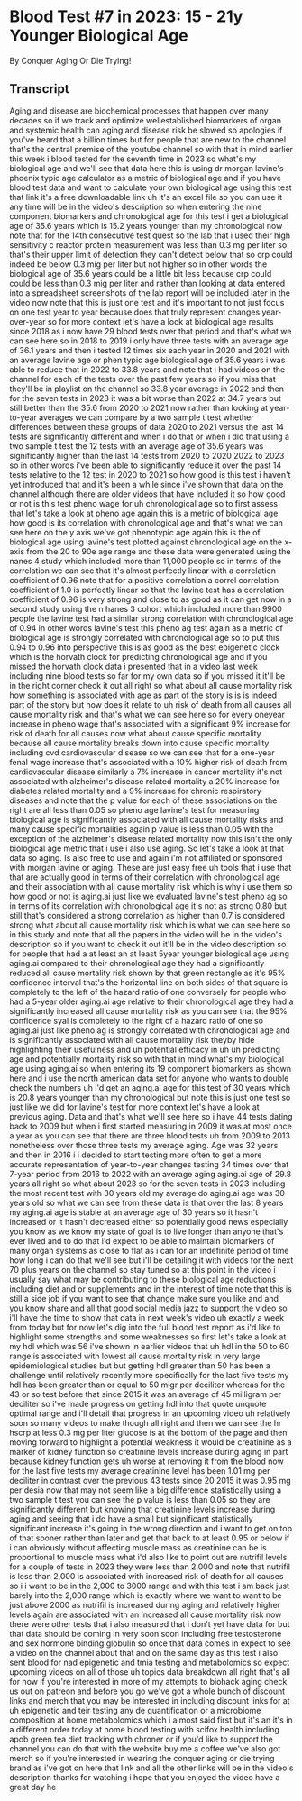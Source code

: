 # Blood Test #7 in 2023: 15 - 21y Younger Biological Age

By Conquer Aging Or Die Trying! 


## Transcript

Aging and disease are biochemical processes that happen over many decades so if we track and optimize wellestablished biomarkers of organ and systemic health can aging and disease risk be slowed so apologies if you've heard that a billion times but for people that are new to the channel that's the central premise of the youtube channel so with that in mind earlier this week i blood tested for the seventh time in 2023 so what's my biological age and we'll see that data here this is using dr morgan lavine's phoenix typic age calculator as a metric of biological age and if you have blood test data and want to calculate your own biological age using this test that link it's a free downloadable link uh it's an excel file so you can use it any time will be in the video's description so when entering the nine component biomarkers and chronological age for this test i get a biological age of 35.6 years which is 15.2 years younger than my chronological now note that for the 14th consecutive test quest so the lab that i used their high sensitivity c reactor protein measurement was less than 0.3 mg per liter so that's their upper limit of detection they can't detect below that so crp could indeed be below 0.3 mig per liter but not higher so in other words the biological age of 35.6 years could be a little bit less because crp could could be less than 0.3 mig per liter and rather than looking at data entered into a spreadsheet screenshots of the lab report will be included later in the video now note that this is just one test and it's important to not just focus on one test year to year because does that truly represent changes year-over-year so for more context let's have a look at biological age results since 2018 as i now have 29 blood tests over that period and that's what we can see here so in 2018 to 2019 i only have three tests with an average age of 36.1 years and then i tested 12 times six each year in 2020 and 2021 with an average lavine age or phen typic age biological age of 35.6 years i was able to reduce that in 2022 to 33.8 years and note that i had videos on the channel for each of the tests over the past few years so if you miss that they'll be in playlist on the channel so 33.8 year average in 2022 and then for the seven tests in 2023 it was a bit worse than 2022 at 34.7 years but still better than the 35.6 from 2020 to 2021 now rather than looking at year-to-year averages we can compare by a two sample t test whether differences between these groups of data 2020 to 2021 versus the last 14 tests are significantly different and when i do that or when i did that using a two sample t test the 12 tests with an average age of 35.6 years was significantly higher than the last 14 tests from 2020 to 2020 2022 to 2023 so in other words i've been able to significantly reduce it over the past 14 tests relative to the 12 test in 2020 to 2021 so how good is this test i haven't yet introduced that and it's been a while since i've shown that data on the channel although there are older videos that have included it so how good or not is this test pheno wage for uh chronological age so to first assess that let's take a look at pheno age again this is a metric of biological age how good is its correlation with chronological age and that's what we can see here on the y axis we've got phenotypic age again this is the of biological age using lavine's test plotted against chronological age on the x-axis from the 20 to 90e age range and these data were generated using the nanes 4 study which included more than 11,000 people so in terms of the correlation we can see that it's almost perfectly linear with a correlation coefficient of 0.96 note that for a positive correlation a correl correlation coefficient of 1.0 is perfectly linear so that the lavine test has a correlation coefficient of 0.96 is very strong and close to as good as it can get now in a second study using the n hanes 3 cohort which included more than 9900 people the lavine test had a similar strong correlation with chronological age of 0.94 in other words lavine's test this pheno ag test again as a metric of biological age is strongly correlated with chronological age so to put this 0.94 to 0.96 into perspective this is as good as the best epigenetic clock which is the horvath clock for predicting chronological age and if you missed the horvath clock data i presented that in a video last week including nine blood tests so far for my own data so if you missed it it'll be in the right corner check it out all right so what about all cause mortality risk how something is associated with age as part of the story is is is indeed part of the story but how does it relate to uh risk of death from all causes all cause mortality risk and that's what we can see here so for every oneyear increase in pheno wage that's associated with a significant 9% increase for risk of death for all causes now what about cause specific mortality because all cause mortality breaks down into cause specific mortality including cvd cardiovascular disease so we can see that for a one-year fenal wage increase that's associated with a 10% higher risk of death from cardiovascular disease similarly a 7% increase in cancer mortality it's not associated with alzheimer's disease related mortality a 20% increase for diabetes related mortality and a 9% increase for chronic respiratory diseases and note that the p value for each of these associations on the right are all less than 0.05 so pheno age lavine's test for measuring biological age is significantly associated with all cause mortality risks and many cause specific mortalities again p value is less than 0.05 with the exception of the alzheimer's disease related mortality now this isn't the only biological age metric that i use i also use aging. So let's take a look at that data so aging. Is also free to use and again i'm not affiliated or sponsored with morgan lavine or aging. These are just easy free uh tools that i use that that are actually good in terms of their correlation with chronological age and their association with all cause mortality risk which is why i use them so how good or not is aging.ai just like we evaluated lavine's test pheno ag so in terms of its correlation with chronological age it's not as strong 0.80 but still that's considered a strong correlation as higher than 0.7 is considered strong what about all cause mortality risk which is what we can see here so in this study and note that all the papers in the video will be in the video's description so if you want to check it out it'll be in the video description so for people that had a at least an at least 5year younger biological age using aging.ai compared to their chronological age they had a significantly reduced all cause mortality risk shown by that green rectangle as it's 95% confidence interval that's the horizontal line on both sides of that square is completely to the left of the hazard ratio of one conversely for people who had a 5-year older aging.ai age relative to their chronological age they had a significantly increased all cause mortality risk as you can see that the 95% confidence syal is completely to the right of a hazard ratio of one so aging.ai just like pheno ag is strongly correlated with chronological age and is significantly associated with all cause mortality risk theyby hide highlighting their usefulness and uh potential efficacy in uh uh predicting age and potentially mortality risk so with that in mind what's my biological age using aging.ai so when entering its 19 component biomarkers as shown here and i use the north american data set for anyone who wants to double check the numbers uh i'd get an aging.ai age for this test of 30 years which is 20.8 years younger than my chronological but note this is just one test so just like we did for lavine's test for more context let's have a look at previous aging. Data and that's what we'll see here so i have 44 tests dating back to 2009 but when i first started measuring in 2009 it was at most once a year as you can see that there are three blood tests uh from 2009 to 2013 nonetheless over those three tests my average aging. Age was 32 years and then in 2016 i i decided to start testing more often to get a more accurate representation of year-to-year changes testing 34 times over that 7-year period from 2016 to 2022 with an average aging aging.ai age of 29.8 years all right so what about 2023 so for the seven tests in 2023 including the most recent test with 30 years old my average do aging.ai age was 30 years old so what we can see from these data is that over the last 8 years my aging.ai age is stable at an average age of 30 years so it hasn't increased or it hasn't decreased either so potentially good news especially you know as we know my state of goal is to live longer than anyone that's ever lived and to do that i'd expect to be able to maintain biomarkers of many organ systems as close to flat as i can for an indefinite period of time how long i can do that we'll see but i'll be detailing it with videos for the next 70 plus years on the channel so stay tuned so at this point in the video i usually say what may be contributing to these biological age reductions including diet and or supplements and in the interest of time note that this is still a side job if you want to see that change make sure you like and and you know share and all that good social media jazz to support the video so i'll have the time to show that data in next week's video uh exactly a week from today but for now let's dig into the full blood test report as i'd like to highlight some strengths and some weaknesses so first let's take a look at my hdl which was 56 i've shown in earlier videos that uh hdl in the 50 to 60 range is associated with lowest all cause mortality risk in very large epidemiological studies but but getting hdl greater than 50 has been a challenge until relatively recently more specifically for the last five tests my hdl has been greater than or equal to 50 migr per deciliter whereas for the 43 or so test before that since 2015 it was an average of 45 milligram per deciliter so i've made progress on getting hdl into that quote unquote optimal range and i'll detail that progress in an upcoming video uh relatively soon so many videos to make though all right and then we can see the hr hscrp at less 0.3 mg per liter glucose is at the bottom of the page and then moving forward to highlight a potential weakness it would be creatinine as a marker of kidney function so creatinine levels increase during aging in part because kidney function gets uh worse at removing it from the blood now for the last five tests my average creatinine level has been 1.01 mg per deciliter in contrast over the previous 43 tests since 20 2015 it was 0.95 mg per desia now that may not seem like a big difference statistically using a two sample t test you can see the p value is less than 0.05 so they are significantly different but knowing that creatinine levels increase during aging and seeing that i do have a small but significant statistically significant increase it's going in the wrong direction and i want to get on top of that sooner rather than later and get that back to at least 0.95 or below if i can obviously without affecting muscle mass as creatinine can be is proportional to muscle mass what i'd also like to point out are nutrifil levels for a couple of tests in 2023 they were less than 2,000 and note that nutrifil is less than 2,000 is associated with increased risk of death for all causes so i i want to be in the 2,000 to 3000 range and with this test i am back just barely into the 2,000 range which is exactly where we want to want to be just above 2000 as nutrifil is increased during aging and relatively higher levels again are associated with an increased all cause mortality risk now there were other tests that i also measured that i don't yet have data for but that data should be coming in very soon soon including free testosterone and sex hormone binding globulin so once that data comes in expect to see a video on the channel about that and on the same day as this test i also sent blood for nad epigenetic and tmia testing and metabolomics so expect upcoming videos on all of those uh topics data breakdown all right that's all for now if you're interested in more of my attempts to biohack aging check us out on patreon and before you go we've got a whole bunch of discount links and merch that you may be interested in including discount links for at uh epigenetic and teir testing any de quantification or a microbiome composition at home metabolomics which i almost said first but it's an it's in a different order today at home blood testing with scifox health including apob green tea diet tracking with chroner or if you'd like to support the channel you can do that with the website buy me a coffee we've also got merch so if you're interested in wearing the conquer aging or die trying brand as i've got on here that link and all the other links will be in the video's description thanks for watching i hope that you enjoyed the video have a great day he
